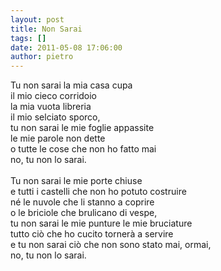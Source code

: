 ```yaml
---
layout: post
title: Non Sarai
tags: []
date: 2011-05-08 17:06:00
author: pietro
---
```

<div dir="ltr" style="text-align: left">Tu non sarai la mia casa cupa<br/>il mio cieco corridoio<br/>la mia vuota libreria<br/>il mio selciato sporco,<br/>tu non sarai le mie foglie appassite<br/>le mie parole non dette<br/>o tutte le cose che non ho fatto mai<br/>no, tu non lo sarai.<br/><br/>Tu non sarai le mie porte chiuse<br/>e tutti i castelli che non ho potuto costruire<br/>né le nuvole che li stanno a coprire<br/>o le briciole che brulicano di vespe,<br/>tu non sarai le mie punture le mie bruciature<br/>tutto ciò che ho cucito tornerà a servire<br/>e tu non sarai ciò che non sono stato mai, ormai,<br/>no, tu non lo sarai.<br/>
